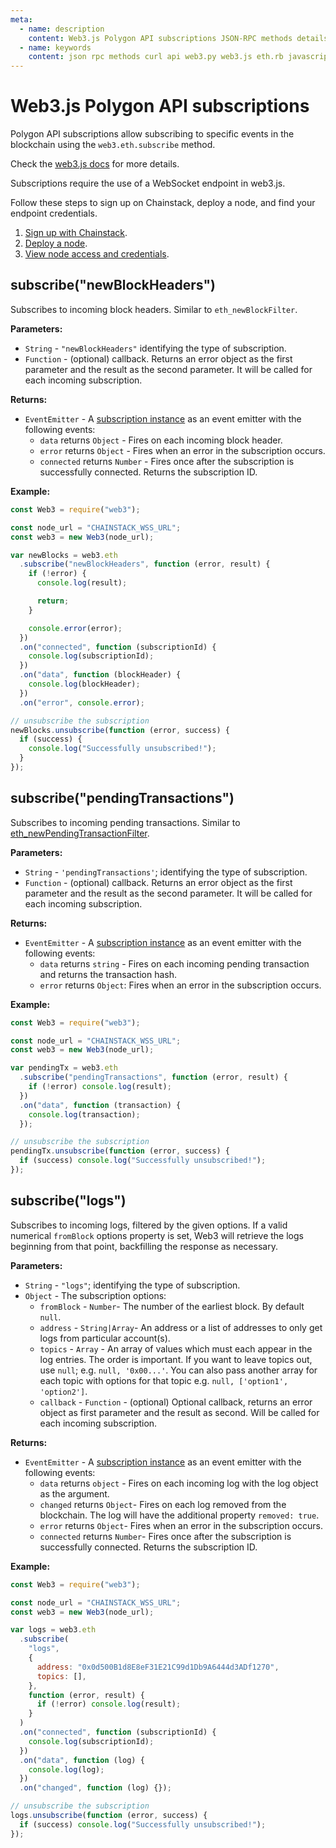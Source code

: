 ```yaml
---
meta:
  - name: description
    content: Web3.js Polygon API subscriptions JSON-RPC methods details and code examples.
  - name: keywords
    content: json rpc methods curl api web3.py web3.js eth.rb javascript python ruby polygon
---
```


# Web3.js Polygon API subscriptions

Polygon API subscriptions allow subscribing to specific events in the blockchain using the `web3.eth.subscribe` method.

Check the [web3.js docs](https://web3js.readthedocs.io/en/v1.2.11/web3-eth-subscribe.html) for more details.

Subscriptions require the use of a WebSocket endpoint in web3.js.

Follow these steps to sign up on Chainstack, deploy a node, and find your endpoint credentials.

1. <a href="https://console.chainstack.com/user/account/create" target="_blank">Sign up with Chainstack</a>.
1. [Deploy a node](/platform/join-a-public-network#join-a-polygon-pos-network).
1. [View node access and credentials](/platform/view-node-access-and-credentials).

## subscribe("newBlockHeaders")

Subscribes to incoming block headers. Similar to `eth_newBlockFilter`.

**Parameters:**

- `String` - `"newBlockHeaders"` identifying the type of subscription.
- `Function` - (optional) callback. Returns an error object as the first parameter and the result as the second parameter. It will be called for each incoming subscription.

**Returns:**

- `EventEmitter` - A [subscription instance](https://web3js.readthedocs.io/en/v1.2.11/web3-eth-subscribe.html#eth-subscription-return) as an event emitter with the following events:
  - `data` returns `Object` - Fires on each incoming block header.
  - `error` returns `Object` - Fires when an error in the subscription occurs.
  - `connected` returns `Number` - Fires once after the subscription is successfully connected. Returns the subscription ID.

**Example:**

```js
const Web3 = require("web3");

const node_url = "CHAINSTACK_WSS_URL";
const web3 = new Web3(node_url);

var newBlocks = web3.eth
  .subscribe("newBlockHeaders", function (error, result) {
    if (!error) {
      console.log(result);

      return;
    }

    console.error(error);
  })
  .on("connected", function (subscriptionId) {
    console.log(subscriptionId);
  })
  .on("data", function (blockHeader) {
    console.log(blockHeader);
  })
  .on("error", console.error);

// unsubscribe the subscription
newBlocks.unsubscribe(function (error, success) {
  if (success) {
    console.log("Successfully unsubscribed!");
  }
});
```

## subscribe("pendingTransactions")

Subscribes to incoming pending transactions. Similar to [eth_newPendingTransactionFilter](/api/polygon/eth_newpendingtransactionfilter).

**Parameters:**

- `String` - `'pendingTransactions'`; identifying the type of subscription.
- `Function` - (optional) callback. Returns an error object as the first parameter and the result as the second parameter. It will be called for each incoming subscription.

**Returns:**

- `EventEmitter` - A [subscription instance](https://web3js.readthedocs.io/en/v1.2.11/web3-eth-subscribe.html#eth-subscription-return) as an event emitter with the following events:
  - `data` returns `string` - Fires on each incoming pending transaction and returns the transaction hash.
  - `error` returns `Object`: Fires when an error in the subscription occurs.

**Example:**

```js
const Web3 = require("web3");

const node_url = "CHAINSTACK_WSS_URL";
const web3 = new Web3(node_url);

var pendingTx = web3.eth
  .subscribe("pendingTransactions", function (error, result) {
    if (!error) console.log(result);
  })
  .on("data", function (transaction) {
    console.log(transaction);
  });

// unsubscribe the subscription
pendingTx.unsubscribe(function (error, success) {
  if (success) console.log("Successfully unsubscribed!");
});
```

## subscribe("logs")

Subscribes to incoming logs, filtered by the given options. If a valid numerical `fromBlock` options property is set, Web3 will retrieve the logs beginning from that point, backfilling the response as necessary.

**Parameters:**

- `String` - `"logs"`; identifying the type of subscription.
- `Object` - The subscription options:
  - `fromBlock` - `Number`- The number of the earliest block. By default `null`.
  - `address` - `String|Array`- An address or a list of addresses to only get logs from particular account(s).
  - `topics` - `Array` - An array of values which must each appear in the log entries. The order is important. If you want to leave topics out, use `null`; e.g. `null, '0x00...'`. You can also pass another array for each topic with options for that topic e.g. `null, ['option1', 'option2']`.
  - `callback` - `Function` - (optional) Optional callback, returns an error object as first parameter and the result as second. Will be called for each incoming subscription.

**Returns:**

- `EventEmitter` - A [subscription instance](https://web3js.readthedocs.io/en/v1.2.11/web3-eth-subscribe.html#eth-subscription-return) as an event emitter with the following events:
  - `data` returns `object` - Fires on each incoming log with the log object as the argument.
  - `changed` returns `Object`- Fires on each log removed from the blockchain. The log will have the additional property `removed: true`.
  - `error` returns `Object`- Fires when an error in the subscription occurs.
  - `connected` returns `Number`- Fires once after the subscription is successfully connected. Returns the subscription ID.

**Example:**

```js
const Web3 = require("web3");

const node_url = "CHAINSTACK_WSS_URL";
const web3 = new Web3(node_url);

var logs = web3.eth
  .subscribe(
    "logs",
    {
      address: "0x0d500B1d8E8eF31E21C99d1Db9A6444d3ADf1270",
      topics: [],
    },
    function (error, result) {
      if (!error) console.log(result);
    }
  )
  .on("connected", function (subscriptionId) {
    console.log(subscriptionId);
  })
  .on("data", function (log) {
    console.log(log);
  })
  .on("changed", function (log) {});

// unsubscribe the subscription
logs.unsubscribe(function (error, success) {
  if (success) console.log("Successfully unsubscribed!");
});
```
